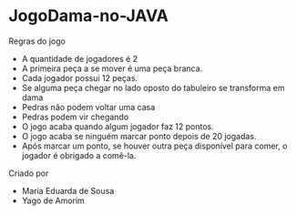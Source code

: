# JogoDama-no-JAVA
Regras do jogo
 - A quantidade de jogadores é 2
 - A primeira peça a se mover é uma peça branca.
 - Cada jogador possui 12 peças.
 - Se alguma peça chegar no lado oposto do tabuleiro se transforma em dama
 - Pedras não podem voltar uma casa
 - Pedras podem vir chegando
 - O jogo acaba quando algum jogador faz 12 pontos.
 - O jogo acaba se ninguém marcar ponto depois de 20 jogadas.
 - Após marcar um ponto, se houver outra peça disponível para comer, o jogador é obrigado a comê-la.


Criado por
- Maria Eduarda de Sousa
- Yago de Amorim
